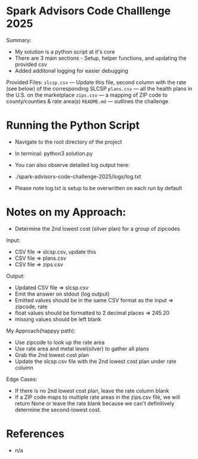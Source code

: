 # Spark Advisors Code Challlenge 2025

Summary:
- My solution is a python script at it's core
- There are 3 main sections - Setup, helper functions, and updating the provided csv
- Added additonal logging for easier debugging 

Provided Files:
`slcsp.csv` — Update this file, second column with the rate (see below) of the corresponding SLCSP
`plans.csv` — all the health plans in the U.S. on the marketplace
`zips.csv` — a mapping of ZIP code to county/counties & rate area(s)
`README.md` — outlines the challenge

# Running the Python Script
- Navigate to the root directory of the project
- In terminal:
  python3 solution.py

- You can also observe detailed log output here:
- ./spark-advisors-code-challenge-2025/logs/log.txt
- Please note log.txt is setup to be overwritten on each run by default

# Notes on my Approach:
- Determine the 2nd lowest cost (silver plan) for a group of zipcodes

Input:
- CSV file => slcsp.csv, update this
- CSV file => plans.csv
- CSV file => zips.csv

Output: 
- Updated CSV file => slcsp.csv
- Emit the answer on stdout (log output)
- Emitted values should be in the same CSV format as the input => zipcode, rate
- float values should be formatted to 2 decimal places => 245.20
- missing values should be left blank

My Approach(happyy path):
- Use zipcode to look up the rate area
- Use rate area and metal level(silver) to gather all plans
- Grab the 2nd lowest cost plan
- Update the slcsp.csv file with the 2nd lowest cost plan under rate column

Edge Cases:
- If there is no 2nd lowest cost plan, leave the rate column blank
- If a ZIP code maps to multiple rate areas in the zips.csv file, we will return None or leave the rate blank because we can't definitively determine the second-lowest cost.

# References
- n/a